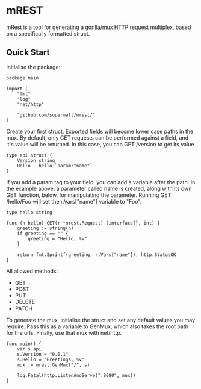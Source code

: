 # mREST #
mRest is a tool for generating a [gorilla/mux](http://www.gorillatoolkit.org/pkg/mux) HTTP request multiplex, based on a specifically formatted struct.

## Quick Start ##
Initialise the package:

    package main

    import (
        "fmt"
        "log"
        "net/http"

        "github.com/supermatt/mrest/"
    )

Create your first struct. Exported fields will become lower case paths in the mux. By default, only GET requests can be performed against a field, and it's value will be returned. In this case, you can GET /version to get its value

    type api struct {
        Version string
        Hello   hello `param:"name"`
    }

If you add a param tag to your field, you can add a variable after the path. In the example above, a parameter called name is created, along with its own GET function, below, for manipulating the parameter. Running GET /hello/Foo will set the r.Vars["name"] variable to "Foo". 

    type hello string

    func (h hello) GET(r *mrest.Request) (interface{}, int) {
        greeting := string(h)
        if greeting == "" {
            greeting = "Hello, %v"
        }

        return fmt.Sprintf(greeting, r.Vars["name"]), http.StatusOK
    }

All allowed methods:
 * GET
 * POST
 * PUT
 * DELETE
 * PATCH

To generate the mux, initialise the struct and set any default values you may require. Pass this as a variable to GenMux, which also takes the root path for the urls. Finally, use that mux with net/http.

    func main() {
        var s api
        s.Version = "0.0.1"
        s.Hello = "Greetings, %v"
        mux := mrest.GenMux("/", s)

        log.Fatal(http.ListenAndServe(":8080", mux))
    }

